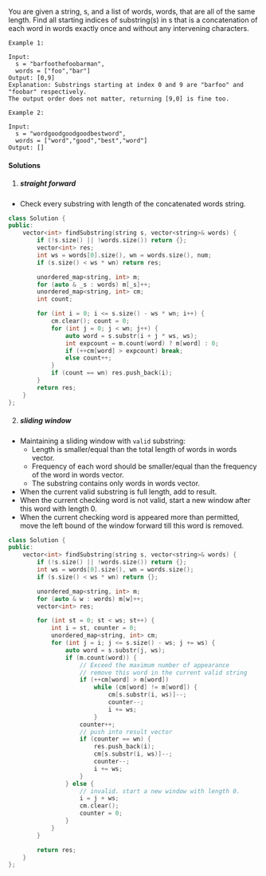 You are given a string, s, and a list of words, words, that are all of the same length. Find all starting indices of substring(s) in s that is a concatenation of each word in words exactly once and without any intervening characters.

 

```
Example 1:

Input:
  s = "barfoothefoobarman",
  words = ["foo","bar"]
Output: [0,9]
Explanation: Substrings starting at index 0 and 9 are "barfoo" and "foobar" respectively.
The output order does not matter, returning [9,0] is fine too.

Example 2:

Input:
  s = "wordgoodgoodgoodbestword",
  words = ["word","good","best","word"]
Output: []
```


#### Solutions

1. ##### straight forward

- Check every substring with length of the concatenated words string.

```cpp
class Solution {
public:
    vector<int> findSubstring(string s, vector<string>& words) {
        if (!s.size() || !words.size()) return {};
        vector<int> res;
        int ws = words[0].size(), wn = words.size(), num;
        if (s.size() < ws * wn) return res;

        unordered_map<string, int> m;
        for (auto & _s : words) m[_s]++;
        unordered_map<string, int> cm;
        int count;

        for (int i = 0; i <= s.size() - ws * wn; i++) {
            cm.clear(); count = 0;
            for (int j = 0; j < wn; j++) {
                auto word = s.substr(i + j * ws, ws);
                int expcount = m.count(word) ? m[word] : 0;
                if (++cm[word] > expcount) break;
                else count++;
            }
            if (count == wn) res.push_back(i);
        }
        return res;
    }
};
```


2. ##### sliding window

- Maintaining a sliding window with `valid` substring:
    - Length is smaller/equal than the total length of words in words vector.
    - Frequency of each word should be smaller/equal than the frequency of the word in words vector.
    - The substring contains only words in words vector.
- When the current valid substring is full length, add to result.
- When the current checking word is not valid, start a new window after this word with length 0.
- When the current checking word is appeared more than permitted, move the left bound of the window forward till this word is removed.


```cpp
class Solution {
public:
    vector<int> findSubstring(string s, vector<string>& words) {
        if (!s.size() || !words.size()) return {};
        int ws = words[0].size(), wn = words.size();
        if (s.size() < ws * wn) return {};

        unordered_map<string, int> m;
        for (auto & w : words) m[w]++;
        vector<int> res;

        for (int st = 0; st < ws; st++) {
            int i = st, counter = 0;
            unordered_map<string, int> cm;
            for (int j = i; j <= s.size() - ws; j += ws) {
                auto word = s.substr(j, ws);
                if (m.count(word)) {
                    // Exceed the maximum number of appearance
                    // remove this word in the current valid string
                    if (++cm[word] > m[word])
                        while (cm[word] != m[word]) {
                            cm[s.substr(i, ws)]--;
                            counter--;
                            i += ws;
                        }
                    counter++;
                    // push into result vector
                    if (counter == wn) {
                        res.push_back(i);
                        cm[s.substr(i, ws)]--;
                        counter--;
                        i += ws;
                    }
                } else {
                    // invalid. start a new window with length 0.
                    i = j + ws;
                    cm.clear();
                    counter = 0;
                }
            }
        }

        return res;
    }
};
```
